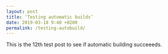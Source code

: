 ```yaml
---
layout: post
title: ‘Testing automatic builds’
date: 2019-03-18 9:40 +0200
permalink: /testing-autobuild/
---
```


This is the 12th test post to see if automatic building succeeeds.
